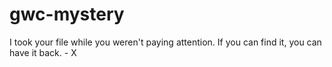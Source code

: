 # gwc-mystery

I took your file while you weren't paying attention. If you can find it, you can have it back. - X
